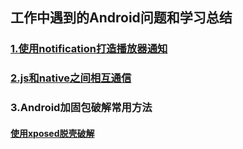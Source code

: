 ## 工作中遇到的Android问题和学习总结 

### [1.使用notification打造播放器通知](https://github.com/sunshey/Android-Blog/blob/master/notification%E6%92%AD%E6%94%BE%E9%80%9A%E7%9F%A5.md)
### [2.js和native之间相互通信](https://github.com/sunshey/Android-Blog/blob/master/js%E5%92%8Cnative%E9%80%9A%E4%BF%A1.md)
### 3.Android加固包破解常用方法
  #### [使用xposed脱壳破解]()


